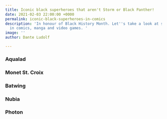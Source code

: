 ```yaml
---
title: Iconic black superheroes that aren't Storm or Black Panther!
date: 2021-02-03 22:00:00 +0000
permalink: iconic-black-superheroes-in-comics
description: 'In honour of Black History Month. Let''s take a look at some black excellence
  in comics, manga and video games. '
image: ''
author: Dante Ludolf

---
```

### Aqualad 

### Monet St. Croix 

### Batwing 

### Nubia 

### Photon